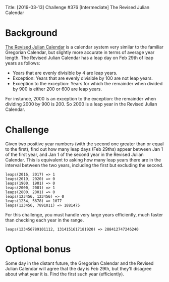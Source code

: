 Title: [2019-03-13] Challenge #376 [Intermediate] The Revised Julian Calendar

# Background

[The Revised Julian Calendar](https://www.timeanddate.com/calendar/revised-julian-calendar.html) is a calendar system very similar to the familiar Gregorian Calendar, but slightly more accurate in terms of average year length. The Revised Julian Calendar has a leap day on Feb 29th of leap years as follows:

* Years that are evenly divisible by 4 are leap years.
* Exception: Years that are evenly divisible by 100 are not leap years.
* Exception to the exception: Years for which the remainder when divided by 900 is either 200 or 600 are leap years.

For instance, 2000 is an exception to the exception: the remainder when dividing 2000 by 900 is 200. So 2000 is a leap year in the Revised Julian Calendar.

# Challenge

Given two positive year numbers (with the second one greater than or equal to the first), find out how many leap days (Feb 29ths) appear between Jan 1 of the first year, and Jan 1 of the second year in the Revised Julian Calendar. This is equivalent to asking how many leap years there are in the interval between the two years, including the first but excluding the second.

    leaps(2016, 2017) => 1
    leaps(2019, 2020) => 0
    leaps(1900, 1901) => 0
    leaps(2000, 2001) => 1
    leaps(2800, 2801) => 0
    leaps(123456, 123456) => 0
    leaps(1234, 5678) => 1077
    leaps(123456, 7891011) => 1881475

For this challenge, you must handle very large years efficiently, much faster than checking each year in the range.

    leaps(123456789101112, 1314151617181920) => 288412747246240

# Optional bonus

Some day in the distant future, the Gregorian Calendar and the Revised Julian Calendar will agree that the day is Feb 29th, but they'll disagree about what year it is. Find the first such year (efficiently).
